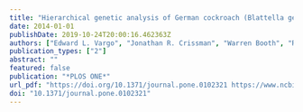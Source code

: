 ```yaml
---
title: "Hierarchical genetic analysis of German cockroach (Blattella germanica) populations from within buildings to across continents"
date: 2014-01-01
publishDate: 2019-10-24T20:00:16.462363Z
authors: ["Edward L. Vargo", "Jonathan R. Crissman", "Warren Booth", "Richard G. Santangelo", "Dmitry V. Mukha", "Coby Schal"]
publication_types: ["2"]
abstract: ""
featured: false
publication: "*PLOS ONE*"
url_pdf: "https://doi.org/10.1371/journal.pone.0102321 https://www.ncbi.nlm.nih.gov/pmc/articles/PMC4096728/pdf/pone.0102321.pdf"
doi: "10.1371/journal.pone.0102321"
---
```


